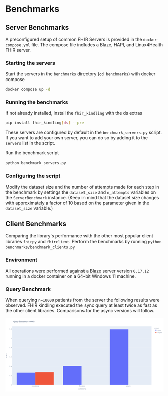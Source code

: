 # Benchmarks

## Server Benchmarks
A preconfigured setup of common FHIR Servers is provided in the `docker-compose.yml` file. The compose file includes a Blaze, HAPI, and Linux4Health FHIR server.


### Starting the servers

Start the servers in the `benchmarks` directory (`cd benchmarks`) with docker compose
```bash	
docker compose up -d
```

### Running the benchmarks

If not already installed, install the `fhir_kindling` with the ds extras
```bash
pip install fhir_kindling[ds] --pre
```

These servers are configured by default in the `benchmark_servers.py` script. If you want to add your own server, you can do so by adding it to the `servers` list in the script.

Run the benchmark script
```bash
python benchmark_servers.py
```


### Configuring the script

Modify the dataset size and the number of attempts made for each step in the benchmark by settings the `dataset_size` and `n_attempts` variables on the `ServerBenchmark` instance. (Keep in mind that the dataset size changes with approximately a factor of 10 based on the parameter given in the `dataset_size` variable.)



## Client Benchmarks
Comparing the library's performance with the other most popular client libraries `fhirpy` and `fhirclient`.
Perform the benchmarks by running `python benchmarks/benchmark_clients.py`

### Environment

All operations were performed against a [Blaze](https://github.com/samply/blaze) server version `0.17.12` running in a
docker container on a 64-bit Windows 11 machine.

### Query Benchmark

When querying `n=10000` patients from the server the following results were observed. FHIR kindling executed the sync
query at least twice as fast as the other client libraries. Comparisons for the async versions will follow.

![Query Results](results/query_plot.png)

